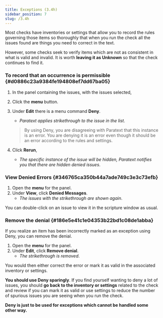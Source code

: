 ```yaml
---
title: Exceptions (3.4h)
sidebar_position: 7
slug: /3.4h
---
```




Most checks have inventories or settings that allow you to record the rules governing those items so thoroughly that when you run the check all the issues found are things you need to correct in the text.


However, some checks seek to verify items which are not as consistent in what is valid and invalid. It is worth **leaving it as Unknown** so that the check continues to find it.


### To record that an occurrence is permissible {#d0886c23a9384fe194808ef7dd67ba05}

1. In the panel containing the issues, with the issues selected,
1. Click the **menu** button.
1. Under **Edit** there is a menu command **Deny**.
	- _Paratext applies strikethrough to the issue in the list_.

	> By using Deny, you are disagreeing with Paratext that this instance is an error. You are denying it is an error even though it should be an error according to the rules and settings.

1. Click **Rerun**,
	- _The specific instance of the issue will be hidden, Paratext notifies you that there are hidden denied issues_.

### View Denied Errors {#346765ca350b44a7ade749c3e3c73efb}

1. Open the **menu** for the panel.
1. Under **View**, click **Denied Messages**.
	- _The issues with the strikethrough are shown again_.

You can double-click on an issue to view it in the scripture window as usual.


### Remove the denial {#186e5e41c1e04353b22bd1c08de1abba}


If you realize an item has been incorrectly marked as an exception using Deny, you can remove the denial.

1. Open the **menu** for the panel.
1. Under **Edit**, click **Remove denial**.
	- _The strikethrough is removed_.

You would then either correct the error or mark it as valid in the associated inventory or settings.


**You should use Deny sparingly**. If you find yourself wanting to deny a lot of issues, you should **go back to the inventory or settings** related to the check and review if you can mark it as valid or use settings to reduce the number of spurious issues you are seeing when you run the check.


**Deny is just to be used for exceptions which cannot be handled some other way.**

